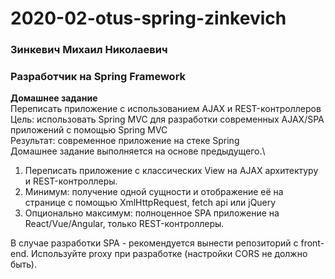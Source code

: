 # 2020-02-otus-spring-zinkevich
### Зинкевич Михаил Николаевич
### Разработчик на Spring Framework

**Домашнее задание** \
Переписать приложение с использованием AJAX и REST-контроллеров\
Цель: использовать Spring MVC для разработки современных AJAX/SPA приложений c помощью Spring MVC\
Результат: современное приложение на стеке Spring\
Домашнее задание выполняется на основе предыдущего.\

1. Переписать приложение с классических View на AJAX архитектуру и REST-контроллеры.
2. Минимум: получение одной сущности и отображение её на странице с помощью XmlHttpRequest, fetch api или jQuery
3. Опционально максимум: полноценное SPA приложение на React/Vue/Angular, только REST-контроллеры.

В случае разработки SPA - рекомендуется вынести репозиторий с front-end. Используйте proxy при разработке (настройки CORS не должно быть).